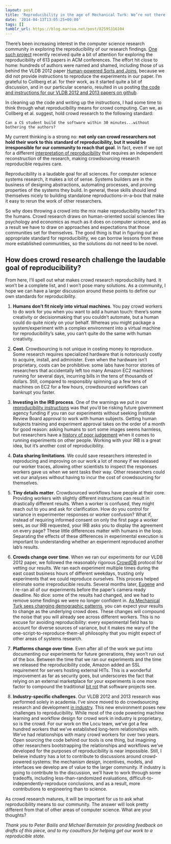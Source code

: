 ```yaml
---
layout: post
title: 'Reproducibility in the age of Mechanical Turk: We’re not there yet'
date: '2014-04-13T13:05:25+00:00'
tags: []
tumblr_url: https://blog.marcua.net/post/82595316104
---
```

There’s been increasing interest in the computer science research community in exploring the reproducibility of our research findings. [One such project](http://reproducibility.cs.arizona.edu/) recently received quite a bit of attention for exploring the reproducibility of 613 papers in ACM conferences. The effort hit close to home: hundreds of authors were named and shamed, including those of us behind the VLDB 2012 paper [Human-powered Sorts and Joins](http://marcua.net/papers/qurk-vldb2012.pdf), because we did not provide instructions to reproduce the experiments in our paper. I’m grateful to Collberg et al. for their work, as it started quite a bit of discussion, and in our particular scenario, resulted in us posting [the code and instructions for our VLDB 2012 and 2013 papers on github](https://github.com/marcua/qurk_experiments).

In cleaning up the code and writing up the instructions, I had some time to think through what reproducibility means for crowd computing. Can we, as Collberg et al. suggest, hold crowd research to the following standard:

    Can a CS student build the software within 30 minutes...without bothering the authors?

My current thinking is a strong no: **not only can crowd researchers not hold their work to this standard of reproducibility, but it would be irresponsible for our community to reach that goal**. In fact, even if we opt for a different [interpretation of reproducibility](http://cs.brown.edu/~sk/Memos/Examining-Reproducibility/) that requires an independent reconstruction of the research, making crowdsourcing research reproducible requires care.

Reproducibility is a laudable goal for all sciences. For computer science systems research, it makes a lot of sense. Systems builders are in the business of designing abstractions, automating processes, and proving properties of the systems they build. In general, these skills should lend themselves nicely to building standalone reproductions-in-a-box that make it easy to rerun the work of other researchers.

So why does throwing a crowd into the mix make reproducibility harder? It’s the humans. Crowd research draws on human-oriented social sciences like psychology and economics as much as it does on computer science, and as a result we have to draw on approaches and expectations that those communities set for themselves. The good thing is that in figuring out an appropriate standard for reproducibility, we can borrow lessons from these more established communities, so the solutions do not need to be novel.

## How does crowd research challenge the laudable goal of reproducibility?

From here, I’ll spell out what makes crowd research reproducibility hard. It won’t be a complete list, and I won’t pose many solutions. As a community, I hope we can have a larger discussion around these points to define our own standards for reproducibility.

1. **Humans don’t fit nicely into virtual machines**. You pay crowd workers to do work for you when you want to add a human touch: there’s some creativity or decisionmaking that you couldn’t automate, but a human could do quite nicely on your behalf. Whereas you might package a system/experiment with a complex environment into a virtual machine for reproducibility’s sake, you can’t quite do the same with human creativity.

2. **Cost**. Crowdsourcing is not unique in costing money to reproduce. Some research requires specialized hardware that is notoriously costly to acquire, install, and administer. Even when the hardware isn’t proprietary, costs can be prohibitive: some labs have horror stories of researchers that accidentally left too many Amazon EC2 machines running for several days, incurring bills in the tens of thousands of dollars. Still, compared to responsibly spinning up a few tens of machines on EC2 for a few hours, crowdsourced workflows can bankrupt you faster.

3. **Investing in the IRB process**. One of the warnings we put in our [reproducibility instructions](https://github.com/marcua/qurk_experiments) was that you’d be risking future government agency funding if you ran our experiments without seeking Institute Review Board approval to work with human subjects. Getting human subjects training and experiment approval takes on the order of a month for good reason: asking humans to sort some images seems harmless, but researchers have a [history of poor judgement](https://en.wikipedia.org/wiki/Unethical_human_experimentation_in_the_United_States) when it comes to running experiments on other people. Working with your IRB is a great idea, but it’s another cost of reproducibility.

4. **Data sharing limitations**. We could save researchers interested in reproducing and improving on our work a lot of money if we released our worker traces, allowing other scientists to inspect the responses workers gave us when we sent tasks their way. Other researchers could vet our analyses without having to incur the cost of crowdsourcing for themselves.

5. **Tiny details matter**. Crowdsourced workflows have people at their core. Providing workers with slightly different instructions can result in drastically different results. When a worker is confused, they might reach out to you and ask for clarification. How do you control for variance in experimenter responses or worker confusion? What if, instead of requiring informed consent on only the first page a worker sees, as our IRB requested, your IRB asks you to display the agreement on every page? These little differences matter with humans in the loop. Separating the effects of these differences in experimental execution is important to understanding whether an experiment reproduced another lab’s results.

6. **Crowds change over time**. When we ran our experiments for our VLDB 2012 paper, we followed the reasonably rigorous [CrowdDB](https://amplab.cs.berkeley.edu/publication/crowddb-answering-queries-with-crowdsourcing/) protocol for vetting our results. We ran each experiment multiple times during the east coast business hours of different weekdays, trusting only experiments that we could reproduce ourselves. This process helped eliminate some irreproducible results. Several months later, [Eugene](http://sirrice.com) and I re-ran all of our experiments before the paper’s camera ready deadline. No dice: some of the results had changed, and we had to remove some findings we were no longer confident in. [As Mechanical Turk sees changing demographic patterns](https://www.ics.uci.edu/~jwross/pubs/RossEtAl-WhoAreTheCrowdworkers-altCHI2010.pdf), you can expect your results to change as the underlying crowd does. These changes will compound the noise that you will already see across different workers. This is no excuse for avoiding reproducibility: every experimental field has to account for diverse sources of variance, but it makes me wary of the one-script-to-reproduce-them-all philosophy that you might expect of other areas of systems research.

7. **Platforms change over time**. Even after all of the work we put into documenting our experiments for future generations, they won’t run out of the box. Between the time that we ran our experiments and the time we released the reproducibility code, Amazon added an SSL requirement for servers hosting external HITs. This is a wonderful improvement as far as security goes, but underscores the fact that relying on an external marketplace for your experiments is one more factor to compound the traditional [bit rot](https://en.wikipedia.org/wiki/Software_rot) that software projects see.

8. **Industry-specific challenges**. Our VLDB 2012 and 2013 research was performed solely in academia. I’ve since moved to do crowdsourcing research and development [in industry](http://blog.locu.com/post/25389032496/the-locu-workflow-a-crawler-a-learner-and-a-crowd). This new environment poses new challenges to reproducibility. While most of the code powering machine learning and workflow design for crowd work in industry is proprietary, so is the crowd. For our work on the Locu team, we’ve got a few hundred workers that we’ve established long-term relationships with. We’ve had relationships with many crowd workers for over two years. Open sourcing the code behind our tools is one thing, but imagining other researchers bootstrapping the relationships and workflows we’ve developed for the purposes of reproducibility is near impossible. Still, I believe industry has a lot to contribute to discussions around crowd-powered systems: the mechanism design, incentives, models, and interfaces we develop are of value to the larger community. If industry is going to contribute to the discussion, we’ll have to work through some tradeoffs, including less-than-randomized evaluations, difficult-to-independently-reproduce conclusions, and as a result, more contributions to engineering than to science.

As crowd research matures, it will be important for us to ask what reproducibility means to our community. The answer will look pretty different from that of other areas of computer science. What are your thoughts?

_Thank you to Peter Bailis and Michael Bernstein for providing feedback on drafts of this piece, and to my coauthors for helping get our work to a reproducible state._

